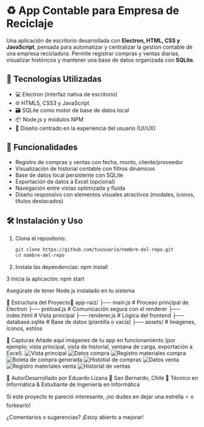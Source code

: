 # ♻️ App Contable para Empresa de Reciclaje

Una aplicación de escritorio desarrollada con **Electron, HTML, CSS y JavaScript**, pensada para automatizar y centralizar la gestión contable de una empresa recicladora. Permite registrar compras y ventas diarias, visualizar históricos y mantener una base de datos organizada con **SQLite**.

## 🧩 Tecnologías Utilizadas

- 💻 Electron (interfaz nativa de escritorio)
- 🌐 HTML5, CSS3 y JavaScript
- 🗃️ SQLite como motor de base de datos local
- 📦 Node.js y módulos NPM
- 🎨 Diseño centrado en la experiencia del usuario (UI/UX)

## 🚀 Funcionalidades

- Registro de compras y ventas con fecha, monto, cliente/proveedor
- Visualización de historial contable con filtros dinámicos
- Base de datos local persistente con SQLite
- Exportación de datos a Excel (opcional)
- Navegación entre vistas optimizada y fluida
- Diseño responsivo con elementos visuales atractivos (modales, íconos, títulos destacados)

## 🛠️ Instalación y Uso

1. Clona el repositorio:
   ```bash
   git clone https://github.com/tuusuario/nombre-del-repo.git
   cd nombre-del-repo

2. Instala las dependencias:
npm install

3 Inicia la aplicación: npm start

Asegúrate de tener Node.js instalado en tu sistema

📂 Estructura del Proyecto📁 app-raiz/
├── main.js             # Proceso principal de Electron
├── preload.js          # Comunicación segura con el renderer
├── index.html          # Vista principal
├── renderer.js         # Lógica del frontend
├── database.sqlite     # Base de datos (plantilla o vacía)
├── assets/             # Imágenes, íconos, estilos

📸 Capturas 
Añade aquí imágenes de tu app en funcionamiento (por ejemplo: vista principal, vista de historial, ventana de carga, exportación a Excel).
![Vista principal](/assets/1.png)
![Datos compra](/assets/2.png)
![Registro materiales compra](/assets/3.png)
![Boleta de compra generada](/assets/4.png)
![Histotial de compras](/assets/5.png)
![Datos venta](/assets/6.png)
![Registro materiales venta](/assets/7.png)
![Historial de ventas](/assets/8.png)

🙌 AutorDesarrollado por Eduardo Lizana
📍 San Bernardo, Chile
💼 Técnico en Informática & Estudiante de Ingeniería en Informática

Si este proyecto te pareció interesante, ¡no dudes en dejar una estrella ⭐ o forkearlo!

¿Comentarios o sugerencias? ¡Estoy abierto a mejorar!
